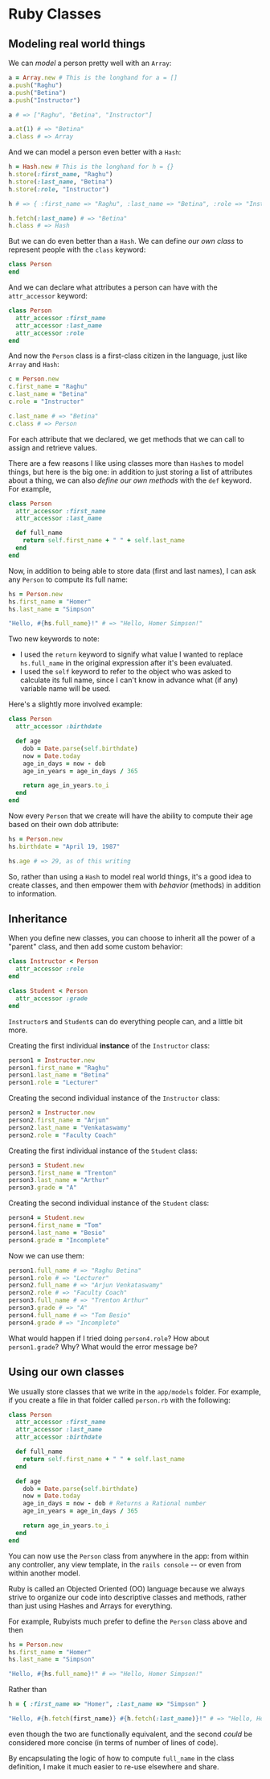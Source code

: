 # Ruby Classes

## Modeling real world things

We can *model* a person pretty well with an `Array`:

```ruby
a = Array.new # This is the longhand for a = []
a.push("Raghu")
a.push("Betina")
a.push("Instructor")

a # => ["Raghu", "Betina", "Instructor"]

a.at(1) # => "Betina"
a.class # => Array
```

And we can model a person even better with a `Hash`:

```ruby
h = Hash.new # This is the longhand for h = {}
h.store(:first_name, "Raghu")
h.store(:last_name, "Betina")
h.store(:role, "Instructor")

h # => { :first_name => "Raghu", :last_name => "Betina", :role => "Instructor" }

h.fetch(:last_name) # => "Betina"
h.class # => Hash
```

But we can do even better than a `Hash`. We can define *our own class* to represent people with the `class` keyword:

```ruby
class Person
end
```

And we can declare what attributes a person can have with the `attr_accessor` keyword:

```ruby
class Person
  attr_accessor :first_name
  attr_accessor :last_name
  attr_accessor :role
end
```

And now the `Person` class is a first-class citizen in the language, just like `Array` and `Hash`:

```ruby
c = Person.new
c.first_name = "Raghu"
c.last_name = "Betina"
c.role = "Instructor"

c.last_name # => "Betina"
c.class # => Person
```

For each attribute that we declared, we get methods that we can call to assign and retrieve values.

There are a few reasons I like using classes more than `Hash`es to model things, but here is the big one: in addition to just storing a list of attributes about a thing, we can also _define our own methods_ with the `def` keyword. For example,


```ruby
class Person
  attr_accessor :first_name
  attr_accessor :last_name

  def full_name
    return self.first_name + " " + self.last_name
  end
end
```

Now, in addition to being able to store data (first and last names), I can ask any `Person` to compute its full name:

```ruby
hs = Person.new
hs.first_name = "Homer"
hs.last_name = "Simpson"

"Hello, #{hs.full_name}!" # => "Hello, Homer Simpson!"
```

Two new keywords to note:

 -  I used the `return` keyword to signify what value I wanted to replace `hs.full_name` in the original expression after it's been evaluated.
 - I used the `self` keyword to refer to the object who was asked to calculate its full name, since I can't know in advance what (if any) variable name will be used.

Here's a slightly more involved example:

```ruby
class Person
  attr_accessor :birthdate

  def age
    dob = Date.parse(self.birthdate)
    now = Date.today
    age_in_days = now - dob
    age_in_years = age_in_days / 365

    return age_in_years.to_i
  end
end
```

Now every `Person` that we create will have the ability to compute their age based on their own dob attribute:

```ruby
hs = Person.new
hs.birthdate = "April 19, 1987"

hs.age # => 29, as of this writing
```

So, rather than using a `Hash` to model real world things, it's a good idea to create classes, and then empower them with *behavior* (methods) in addition to information.

## Inheritance

When you define new classes, you can choose to inherit all the power of a "parent" class, and then add some custom behavior:

```ruby
class Instructor < Person
  attr_accessor :role
end

class Student < Person
  attr_accessor :grade
end
```

`Instructor`s and `Student`s can do everything people can, and a little bit more.

Creating the first individual **instance** of the `Instructor` class:

```ruby
person1 = Instructor.new
person1.first_name = "Raghu"
person1.last_name = "Betina"
person1.role = "Lecturer"
```

Creating the second individual instance of the `Instructor` class:

```ruby
person2 = Instructor.new
person2.first_name = "Arjun"
person2.last_name = "Venkataswamy"
person2.role = "Faculty Coach"
```

Creating the first individual instance of the `Student` class:

```ruby
person3 = Student.new
person3.first_name = "Trenton"
person3.last_name = "Arthur"
person3.grade = "A"
```

Creating the second individual instance of the `Student` class:

```ruby
person4 = Student.new
person4.first_name = "Tom"
person4.last_name = "Besio"
person4.grade = "Incomplete"
```

Now we can use them:

```ruby
person1.full_name # => "Raghu Betina"
person1.role # => "Lecturer"
person2.full_name # => "Arjun Venkataswamy"
person2.role # => "Faculty Coach"
person3.full_name # => "Trenton Arthur"
person3.grade # => "A"
person4.full_name # => "Tom Besio"
person4.grade # => "Incomplete"
```

What would happen if I tried doing `person4.role`? How about `person1.grade`? Why? What would the error message be?

## Using our own classes

We usually store classes that we write in the `app/models` folder. For example, if you create a file in that folder called `person.rb` with the following:

```ruby
class Person
  attr_accessor :first_name
  attr_accessor :last_name
  attr_accessor :birthdate

  def full_name
    return self.first_name + " " + self.last_name
  end

  def age
    dob = Date.parse(self.birthdate)
    now = Date.today
    age_in_days = now - dob # Returns a Rational number
    age_in_years = age_in_days / 365

    return age_in_years.to_i
  end
end
```

You can now use the `Person` class from anywhere in the app: from within any controller, any view template, in the `rails console` -- or even from within another model.

Ruby is called an Objected Oriented (OO) language because we always strive to organize our code into descriptive classes and methods, rather than just using Hashes and Arrays for everything.

For example, Rubyists much prefer to define the `Person` class above and then

```ruby
hs = Person.new
hs.first_name = "Homer"
hs.last_name = "Simpson"

"Hello, #{hs.full_name}!" # => "Hello, Homer Simpson!"
```

Rather than

```ruby
h = { :first_name => "Homer", :last_name => "Simpson" }

"Hello, #{h.fetch(first_name)} #{h.fetch(:last_name)}!" # => "Hello, Homer Simpson!"
```

even though the two are functionally equivalent, and the second _could_ be considered more concise (in terms of number of lines of code).

By encapsulating the logic of how to compute `full_name` in the class definition, I make it much easier to re-use elsewhere and share.
